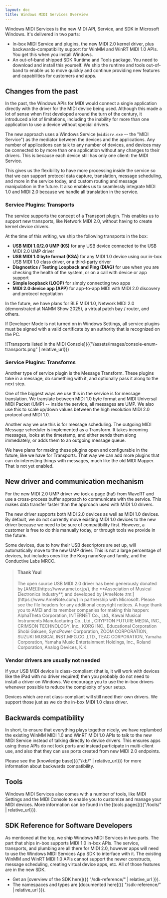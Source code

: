 ```yaml
---
layout: doc
title: Windows MIDI Services Overview
---
```


Windows MIDI Services is the new MIDI API, Service, and SDK in Microsoft Windows. It's delivered in two parts:
- In-box MIDI Service and plugins, the new MIDI 2.0 kernel driver, plus backwards-compatibility support for WinMM and WinRT MIDI 1.0 APIs. You get this when you install Windows.
- An out-of-band shipped SDK Runtime and Tools package. You need to download and install this yourself.
We ship the runtime and tools out-of-band to enable us to move quickly and continue providing new features and capabilities for customers and apps.

## Changes from the past

In the past, the Windows APIs for MIDI would connect a single application directly with the driver for the MIDI device being used. Although this made a lot of sense when first developed around the turn of the century, it introduced a lot of limitations, including the inability for more than one application to use a device without special drivers.

The new approach uses a Windows Service (`midisrv.exe` -- the "MIDI Service") as the mediator between the devices and the applications. Any number of applications can talk to any number of devices, and devices may be connected to by more than one application without any changes to their drivers. This is because each device still has only one client: the MIDI Service.

This gives us the flexibility to have more processing inside the service so that we can support protocol data capture, translation, message scheduling, and more in the service today, and custom routing and message manipulation in the future. It also enables us to seamlessly integrate MIDI 1.0 and MIDI 2.0 because we handle all translation in the service.

### Service Plugins: Transports

The service supports the concept of a Transport plugin. This enables us to support new transports, like Network MIDI 2.0, without having to create kernel device drivers. 

At the time of this writing, we ship the following transports in the box:
- **USB MIDI 1.0/2.0 UMP (KS)** for any USB device connected to the USB MIDI 2.0 UMP driver
- **USB MIDI 1.0 byte format (KSA)** for any MIDI 1.0 device using our in-box USB MIDI 1.0 class driver, or a third-party driver
- **Diagnostics / Testing Loopback and Ping (DIAG)** for use when you are checking the health of the system, or on a call with device or app support
- **Simple loopback (LOOP)** for simply connecting two apps
- **MIDI 2.0 device app (APP)** for app-to-app MIDI with MIDI 2.0 discovery and protocol negotiation

In the future, we have plans for BLE MIDI 1.0, Network MIDI 2.0 (demonstrated at NAMM Show 2025), a virtual patch bay / router, and others.

If Developer Mode is not turned on in Windows Settings, all service plugins must be signed with a valid certificate by an authority that is recognized on the PC.

![Transports listed in the MIDI Console]({{"/assets/images/console-enum-transports.png" | relative_url}})

### Service Plugins: Transforms

Another type of service plugin is the Message Transform. These plugins take in a message, do something with it, and optionally pass it along to the next step. 

One of the biggest ways we use this in the service is for message translation. We translate between MIDI 1.0 byte format and MIDI Universal MIDI Packet (UMP) -- inside the service, all messages are UMP. We also use this to scale up/down values between the high resolution MIDI 2.0 protocol and MIDI 1.0.

Another way we use this is for message scheduling. The outgoing MIDI Message scheduler is implemented as a Transform. It takes incoming messages, looks at the timestamp, and either sends them along immediately, or adds them to an outgoing message queue.

We have plans for making these plugins open and configurable in the future, like we have for Transports. That way we can add more plugins that can do interesting things with messages, much like the old MIDI Mapper. That is not yet enabled.

## New driver and communication mechanism

For the new MIDI 2.0 UMP driver we took a page (ha!) from WaveRT and use a cross-process buffer approach to communicate with the service. This makes data transfer faster than the approach used with MIDI 1.0 drivers.

The new driver supports both MIDI 2.0 devices as well as MIDI 1.0 devices. By default, we do not currently move existing MIDI 1.0 devices to the new driver because we need to be sure of compatibility first. However, a customer is free to do this manually today, or through tools we provide in the future.

Some devices, due to how their USB descriptors are set up, will automatically move to the new UMP driver. This is not a large percentage of devices, but includes ones like the Korg nanoKey and family, and the Conductive Labs MRCC.

> <h4>Thank You!</h4>
> The open source USB MIDI 2.0 driver has been generously donated by [AMEI](https://www.amei.or.jp/), the **Association of Musical Electronics Industry**, and developed by [AmeNote :tm:](https://www.AmeNote.com/) in partnership with Microsoft. Please see the file headers for any additional copyright notices. A huge thank you to AMEI and its member companies for making this happen: AlphaTheta Corporation, INTERNET Co., Ltd., Kawai Musical Instruments Manufacturing Co., Ltd., CRYPTON FUTURE MEDIA, INC., CRIMSON TECHNOLOGY, Inc., KORG INC., Educational Corporation Shobi Gakuen, SyncPower Corporation, ZOOM CORPORATION, SUZUKI MUSICAL INST.MFG.CO.,LTD., TEAC CORPORATION, Yamaha Corporation, Yamaha Music Entertainment Holdings, Inc., Roland Corporation, Analog Devices, K.K.

### Vendor drivers are usually not needed

If your USB MIDI device is class-compliant (that is, it will work with devices like the iPad with no driver required) then you probably do not need to install a driver on Windows. We encourage you to use the in-box drivers whenever possible to reduce the complexity of your setup.

Devices which are not class-compliant will still need their own drivers. We support those just as we do the in-box MIDI 1.0 class driver.

## Backwards compatibility

In short, to ensure that everything plays together nicely, we have replumbed the existing WinMM MIDI 1.0 and WinRT MIDI 1.0 APIs to talk to the new MIDI Service instead of talking directly to device drivers. This ensures apps using those APIs do not lock ports and instead participate in multi-client use, and also that they can use ports created from new MIDI 2.0 endpoints.

Please see the [knowledge base]({{"/kb/" | relative_url}}) for more information about backwards compatibility. 

## Tools

Windows MIDI Services also comes with a number of tools, like MIDI Settings and the MIDI Console to enable you to customize and manage your MIDI devices. More information can be found in the [tools pages]({{"/tools/" | relative_url}}).

## SDK Reference for Software Developers

As mentioned at the top, we ship Windows MIDI Services in two parts. The part that ships in-box supports MIDI 1.0 in-box APIs. The service, transports, and plumbing are all there for MIDI 2.0, however apps will need to use the Windows MIDI Services App SDK to interface with it. The existing WinMM and WinRT MIDI 1.0 APIs cannot support the newer constructs, message scheduling, creating virtual device apps, etc. All of those features are in the new SDK.

- Get an [overview of the SDK here]({{ "/sdk-reference/" | relative_url }}).
- The namespaces and types are [documented here]({{ "/sdk-reference/" | relative_url }}).
